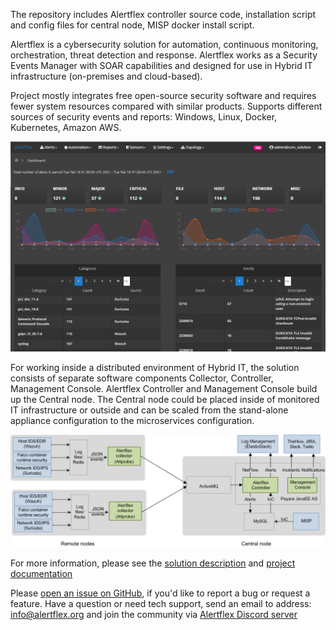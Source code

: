 The repository includes Alertflex controller source code, installation script and config files for central node, MISP docker install script.

Alertflex is a cybersecurity solution for automation, continuous monitoring, orchestration, threat detection and response. Alertflex works as a Security Events Manager with SOAR capabilities and designed for use in Hybrid IT infrastructure (on-premises and cloud-based).

Project mostly integrates free open-source security software and requires fewer system resources compared with similar products. Supports different sources of security events and reports: Windows, Linux, Docker, Kubernetes, Amazon AWS.

![](https://github.com/alertflex/cnode/blob/master/img/dashboard.png)

For working inside a distributed environment of Hybrid IT, the solution consists of separate software components Collector, Controller, Management Console. 
Alertflex Controller and Management Console build up the Central node. The Central node could be placed inside of monitored IT infrastructure or outside and can be scaled from the stand-alone appliance configuration to the microservices configuration.

![](https://github.com/alertflex/cnode/blob/master/img/lld-arch.png)

For more information, please see the [solution description](https://https://www.alertflex.org/solution.html) and [project documentation](https://alertflex.org/doc/index.html)
	
Please [open an issue on GitHub](https://github.com/alertflex/altprobe/issues), if you'd like to report a bug or request a feature. 
Have a question or need tech support, send an email to address: info@alertflex.org
and join the community via [Alertflex Discord server](https://discord.gg/wDSz7rDMWv)

